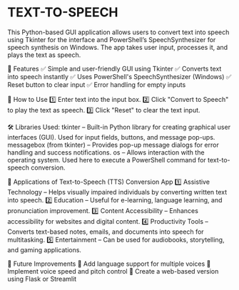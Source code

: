 # TEXT-TO-SPEECH
This Python-based GUI application allows users to convert text into speech using Tkinter for the interface and PowerShell’s SpeechSynthesizer for speech synthesis on Windows. The app takes user input, processes it, and plays the text as speech.

📌 Features
✅ Simple and user-friendly GUI using Tkinter
✅ Converts text into speech instantly
✅ Uses PowerShell's SpeechSynthesizer (Windows)
✅ Reset button to clear input
✅ Error handling for empty inputs

🚀 How to Use
1️⃣ Enter text into the input box.
2️⃣ Click "Convert to Speech" to play the text as speech.
3️⃣ Click "Reset" to clear the text input.

🛠 Libraries Used:
tkinter – Built-in Python library for creating graphical user interfaces (GUI). Used for input fields, buttons, and message pop-ups.
messagebox (from tkinter) – Provides pop-up message dialogs for error handling and success notifications.
os – Allows interaction with the operating system. Used here to execute a PowerShell command for text-to-speech conversion.

📌 Applications of Text-to-Speech (TTS) Conversion App
1️⃣ Assistive Technology – Helps visually impaired individuals by converting written text into speech.
2️⃣ Education – Useful for e-learning, language learning, and pronunciation improvement.
3️⃣ Content Accessibility – Enhances accessibility for websites and digital content.
4️⃣ Productivity Tools – Converts text-based notes, emails, and documents into speech for multitasking.
5️⃣ Entertainment – Can be used for audiobooks, storytelling, and gaming applications.

🔧 Future Improvements
🚀 Add language support for multiple voices
🚀 Implement voice speed and pitch control
🚀 Create a web-based version using Flask or Streamlit
